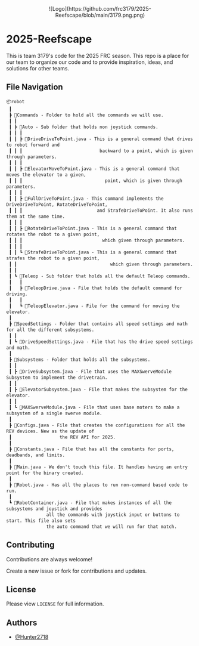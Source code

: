 
<div align=center>![Logo](https://github.com/frc3179/2025-Reefscape/blob/main/3179.png.png)</div>


# 2025-Reefscape

This is team 3179's code for the 2025 FRC season. This repo is a place for our team to organize our code and to provide inspiration, ideas, and solutions for other teams.



## File Navigation
```
📦robot
 ┃
 ┣ 📂Commands - Folder to hold all the commands we will use.
 ┃ ┃
 ┃ ┣ 📂Auto - Sub folder that holds non joystick commands.
 ┃ ┃ ┃
 ┃ ┃ ┣ 📜DriveDriveToPoint.java - This is a general command that drives to robot forward and
 ┃ ┃ ┃                             backward to a point, which is given through parameters.
 ┃ ┃ ┃
 ┃ ┃ ┣ 📜ElevatorMoveToPoint.java - This is a general command that moves the elevator to a given,
 ┃ ┃ ┃                               point, which is given through parameters.
 ┃ ┃ ┃
 ┃ ┃ ┣ 📜FullDriveToPoint.java - This command implements the DriveDriveToPoint, RotateDriveToPoint,
 ┃ ┃ ┃                            and StrafeDriveToPoint. It also runs them at the same time.
 ┃ ┃ ┃
 ┃ ┃ ┣ 📜RotateDriveToPoint.java - This is a general command that rotates the robot to a given point,
 ┃ ┃ ┃                              which given through parameters.
 ┃ ┃ ┃
 ┃ ┃ ┗ 📜StrafeDriveToPoint.java - This is a general command that strafes the robot to a given point, 
 ┃ ┃							       which given through parameters.
 ┃ ┃
 ┃ ┗ 📂Teleop - Sub folder that holds all the default Teleop commands.
 ┃   ┃
 ┃   ┣ 📜TeleopDrive.java - File that holds the default command for driving.
 ┃   ┃
 ┃   ┗ 📜TeleopElevator.java - File for the command for moving the elevator.
 ┃  
 ┣ 📂SpeedSettings - Folder that contains all speed settings and math for all the different subsystems.
 ┃ ┃
 ┃ ┗ 📜DriveSpeedSettings.java - File that has the drive speed settings and math.
 ┃
 ┣ 📂Subsystems - Folder that holds all the subsystems.
 ┃ ┃
 ┃ ┣ 📜DriveSubsystem.java - File that uses the MAXSwerveModule Subsystem to implement the drivetrain.
 ┃ ┃
 ┃ ┣ 📜ElevatorSubsystem.java - File that makes the subsystem for the elevator.
 ┃ ┃
 ┃ ┗ 📜MAXSwerveModule.java - File that uses base moters to make a subsystem of a single swerve module.
 ┃
 ┣ 📜Configs.java - File that creates the configurations for all the REV devices. New as the update of 
 ┃		            the REV API for 2025.
 ┃
 ┣ 📜Constants.java - File that has all the constants for ports, deadbands, and limits.
 ┃
 ┣ 📜Main.java - We don't touch this file. It handles having an entry point for the binary created.
 ┃
 ┣ 📜Robot.java - Has all the places to run non-command based code to run.
 ┃
 ┗ 📜RobotContainer.java - File that makes instances of all the subsystems and joystick and provides 
			   all the commands with joystick input or buttons to start. This file also sets 
			   the auto command that we will run for that match.
```

## Contributing

Contributions are always welcome!

Create a new issue or fork for contributions and updates.


## License

Please view `LICENSE` for full information.


## Authors

- [@Hunter2718](https://github.com/Hunter2718)

